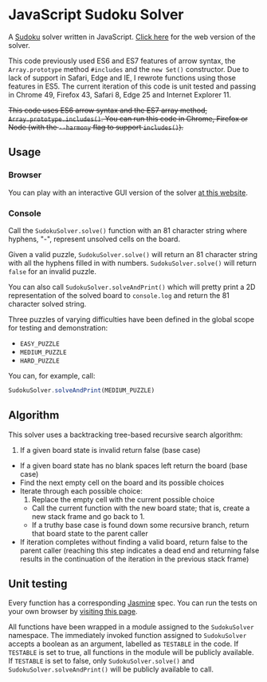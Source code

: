 # JavaScript Sudoku Solver

A [Sudoku](https://en.wikipedia.org/wiki/Sudoku) solver written in JavaScript. [Click here](//tsamb.github.io/sudoku) for the web version of the solver.

This code previously used ES6 and ES7 features of arrow syntax, the `Array.prototype` method `#includes` and the `new Set()` constructor. Due to lack of support in Safari, Edge and IE, I rewrote functions using those features in ES5. The current iteration of this code is unit tested and passing in Chrome 49, Firefox 43, Safari 8, Edge 25 and Internet Explorer 11.

~~This code uses ES6 arrow syntax and the ES7 array method, `Array.prototype.includes()`. You can run this code in Chrome, Firefox or Node (with the `--harmony` flag to support `includes()`).~~

## Usage

### Browser

You can play with an interactive GUI version of the solver [at this website](//tsamb.github.io/sudoku).

### Console

Call the `SudokuSolver.solve()` function with an 81 character string where hyphens, "-", represent unsolved cells on the board.

Given a valid puzzle, `SudokuSolver.solve()` will return an 81 character string with all the hyphens filled in with numbers. `SudokuSolver.solve()` will return `false` for an invalid puzzle.

You can also call `SudokuSolver.solveAndPrint()` which will pretty print a 2D representation of the solved board to `console.log` and return the 81 character solved string.

Three puzzles of varying difficulties have been defined in the global scope for testing and demonstration:

* `EASY_PUZZLE`
* `MEDIUM_PUZZLE`
* `HARD_PUZZLE`

You can, for example, call:

```js
SudokuSolver.solveAndPrint(MEDIUM_PUZZLE)
```

## Algorithm

This solver uses a backtracking tree-based recursive search algorithm:

1. If a given board state is invalid return false (base case)
- If a given board state has no blank spaces left return the board (base case)
- Find the next empty cell on the board and its possible choices
- Iterate through each possible choice:
  1. Replace the empty cell with the current possible choice
  - Call the current function with the new board state; that is, create a new stack frame and go back to 1.
  - If a truthy base case is found down some recursive branch, return that board state to the parent caller
- If iteration completes without finding a valid board, return false to the parent caller (reaching this step indicates a dead end and returning false results in the continuation of the iteration in the previous stack frame)

## Unit testing

Every function has a corresponding [Jasmine](https://github.com/jasmine/jasmine) spec. You can run the tests on your own browser by [visiting this page](https://tsamb.github.io/sudoku/jasmine/SpecRunner.html).

All functions have been wrapped in a module assigned to the `SudokuSolver` namespace. The immediately invoked function assigned to `SudokuSolver` accepts a boolean as an argument, labelled as `TESTABLE` in the code. If `TESTABLE` is set to true, all functions in the module will be publicly available. If `TESTABLE` is set to false, only `SudokuSolver.solve()` and `SudokuSolver.solveAndPrint()` will be publicly available to call.
